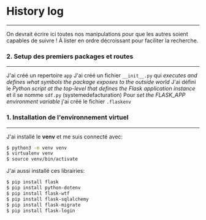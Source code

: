 # History log
---
On devrait écrire ici toutes nos manipulations pour que les autres soient capables de suivre !
À lister en ordre décroissant pour faciliter la recherche.

### 2. Setup des premiers packages et routes
---
J'ai créé un repertoire `app`
J'ai créé un fichier `__init__.py` qui *executes and defines what symbols the package exposes to the outside world*
J'ai défini le *Python script at the top-level that defines the Flask application instance* et il se nomme `sdf.py` (systemedefacturation)
Pour *set the FLASK_APP environment variable* j'ai créé le fichier `.flaskenv`

### 1. Installation de l'environnement virtuel
---
J'ai installé le **venv** et me suis connecté avec: 
```bash
$ python3 -m venv venv
$ virtualenv venv
$ source venv/bin/activate
```

J'ai aussi installé ces librairies:
```bash
$ pip install flask
$ pip install python-dotenv
$ pip install flask-wtf
$ pip install flask-sqlalchemy
$ pip install flask-migrate
$ pip install flask-login
```

